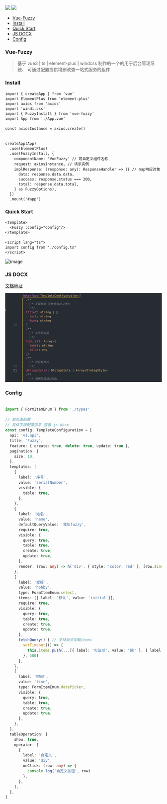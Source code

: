 ![](https://img.shields.io/badge/component-fuzzy-red.svg?style=for-the-badge&logo=Vue.js ) ![](https://img.shields.io/badge/npm-v8.5.2-orange?style=for-the-badge&logo=npm& )


- [Vue-Fuzzy](#vue-fuzzy)
- [Install](#install)
- [Quick Start](#quick-start)
- [JS DOCX](#js-docx)
- [Config](#config)


### Vue-Fuzzy

> 基于 vue3 | ts | element-plus | windcss 制作的一个的用于后台管理系统、
> 可通过配置提供增删改查一站式服务的组件

### Install
``` tsx
import { createApp } from 'vue'
import ElementPlus from 'element-plus'
import axios from 'axios'
import 'windi.css'
import { FuzzyInstall } from 'vue-fuzzy'
import App from './App.vue'

const axiosInstance = axios.create()


createApp(App)
  .use(ElementPlus)
  .use(FuzzyInstall, {
    componentName: 'VueFuzzy' // 可自定义组件名称
    request: axiosInstance, // 请求实例
    implResponse: (response: any): ResponseHandler => ({ // map响应对象
      data: response.data.data,
      success: response.status === 200,
      total: response.data.total,
    } as FuzzyOptions),
  })
  .mount('#app')
```

### Quick Start

``` vue
<template>
  <Fuzzy :config="config"/>
</template>

<script lang="ts">
import config from "./config.ts"
</script>
```
![image](https://github.com/Yonghero/vue-fuzzy/blob/main/playground/assets/live.gif)


### JS DOCX

[文档地址](https://github.com/Yonghero/vue-fuzzy/blob/main/core/Fuzzy/types/index.ts)

![image](https://github.com/Yonghero/vue-fuzzy/blob/main/playground/assets/fuzzy-docs.gif)


### Config

``` ts

import { FormItemEnum } from './types'

// 单页面配置
// 具体字段配置信息 查看 js docx
const config: TemplateConfiguration = [
  api: 'v1.api',
  title: 'Fuzzy',
  feature: { create: true, delete: true, update: true },
  pagination: {
    size: 10,
  },
  templates: [
    {
      label: '序号',
      value: 'serialNumber',
      visible: {
        table: true,
      },
    },
    {
      label: '姓名',
      value: 'name',
      defaultQueryValue: '我叫fuzzy',
      require: true,
      visible: {
        query: true,
        table: true,
        create: true,
        update: true,
      },
      render: (row: any) => h('div', { style: 'color: red' }, [row.$index]),
    },
    {
      label: '爱好',
      value: 'hobby',
      type: FormItemEnum.select,
      items: [{ label: '默认', value: 'initial'}],
      require: true,
      visible: {
        query: true,
        table: true,
        create: true,
        update: true,
      },
      fetchQuery() { // 支持异步加载items
        setTimeout(() => {
          this.items.push(...[{ label: '打篮球', value: 'bk' }, { label: '踢足球', value: 'bk' }])
        }, 500)
      },
    },
    {
      label: '时间',
      value: 'time',
      type: FormItemEnum.datePicker,
      visible: {
        query: true,
        table: true,
        create: true,
        update: true,
      },
    },
  ],
  tableOperation: {
    show: true,
    operator: [
      {
        label: '自定义',
        value: 'diy',
        onClick: (row: any) => {
          console.log('自定义按钮', row)
        },
      },
    ],
  },
]

```
